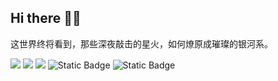 ## Hi there 👋😄
这世界终将看到，那些深夜敲击的星火，如何燎原成璀璨的银河系。


<span > <img src="https://img.shields.io/badge/-HTML5-E34F26?style=flat-square&logo=html5&logoColor=white" /> <img src="https://img.shields.io/badge/-CSS3-1572B6?style=flat-square&logo=css3" /> <img src="https://img.shields.io/badge/-JavaScript-oringe?style=flat-square&logo=javascript" /> 
<img alt="Static Badge" src="https://img.shields.io/badge/ROS-blue">
<img alt="Static Badge" src="https://img.shields.io/badge/C%2B%2B-red">
</span>

<!--
**YinTao22/YinTao22** is a ✨ _special_ ✨ repository because its `README.md` (this file) appears on your GitHub profile.

Here are some ideas to get you started:

- 🔭 I’m currently working on ...
- 🌱 I’m currently learning ...
- 👯 I’m looking to collaborate on ...
- 🤔 I’m looking for help with ...
- 💬 Ask me about ...
- 📫 How to reach me: ...
- 😄 Pronouns: ...
- ⚡ Fun fact: ...
-->
